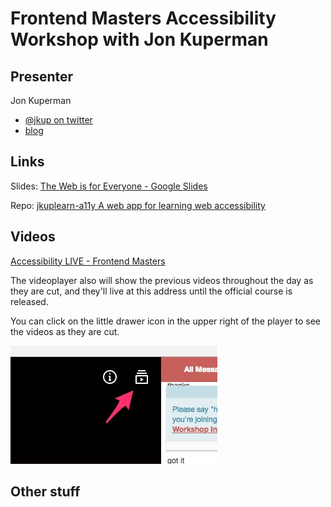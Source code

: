 # Frontend Masters Accessibility Workshop with Jon Kuperman


## Presenter

Jon Kuperman

* [@jkup on twitter](https://twitter.com/jkup)
* [blog](https://jonkuperman.com/)


## Links

Slides: [The Web is for Everyone - Google Slides](https://docs.google.com/presentation/d/1_CRR-bJFX5Xt-2Tx_lPMDSMUtoxe8s8kAF7DDDXVvc8/edit#slide=id.p)

Repo: [jkuplearn-a11y A web app for learning web accessibility](https://github.com/jkup/learn-a11y)


## Videos

[Accessibility LIVE - Frontend Masters](https://frontendmasters.com/live-event/accessibility-live/)

The videoplayer also will show the previous videos throughout the
day as they are cut, and they'll live at this address until the
official course is released.

You can click on the little drawer icon in the upper right of the
player to see the videos as they are cut.

![](video-drawer.jpg)



## Other stuff
